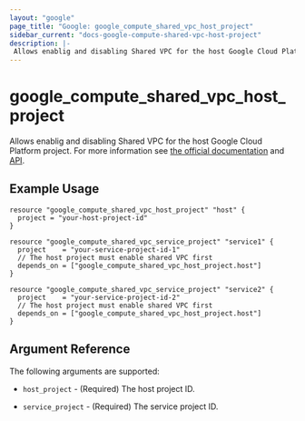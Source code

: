 ```yaml
---
layout: "google"
page_title: "Google: google_compute_shared_vpc_host_project"
sidebar_current: "docs-google-compute-shared-vpc-host-project"
description: |-
 Allows enablig and disabling Shared VPC for the host Google Cloud Platform project.
---
```


# google\_compute\_shared\_vpc\_host\_project

Allows enablig and disabling Shared VPC for the host Google Cloud Platform project. For more information see
[the official documentation](https://cloud.google.com/compute/docs/shared-vpc)
and
[API](https://cloud.google.com/compute/docs/reference/latest/projects).

## Example Usage

```hcl
resource "google_compute_shared_vpc_host_project" "host" {
  project = "your-host-project-id"
}

resource "google_compute_shared_vpc_service_project" "service1" {
  project    = "your-service-project-id-1"
  // The host project must enable shared VPC first
  depends_on = ["google_compute_shared_vpc_host_project.host"]
}

resource "google_compute_shared_vpc_service_project" "service2" {
  project    = "your-service-project-id-2"
  // The host project must enable shared VPC first
  depends_on = ["google_compute_shared_vpc_host_project.host"]
}
```

## Argument Reference

The following arguments are supported:

* `host_project` - (Required) The host project ID.

* `service_project` - (Required) The service project ID.
